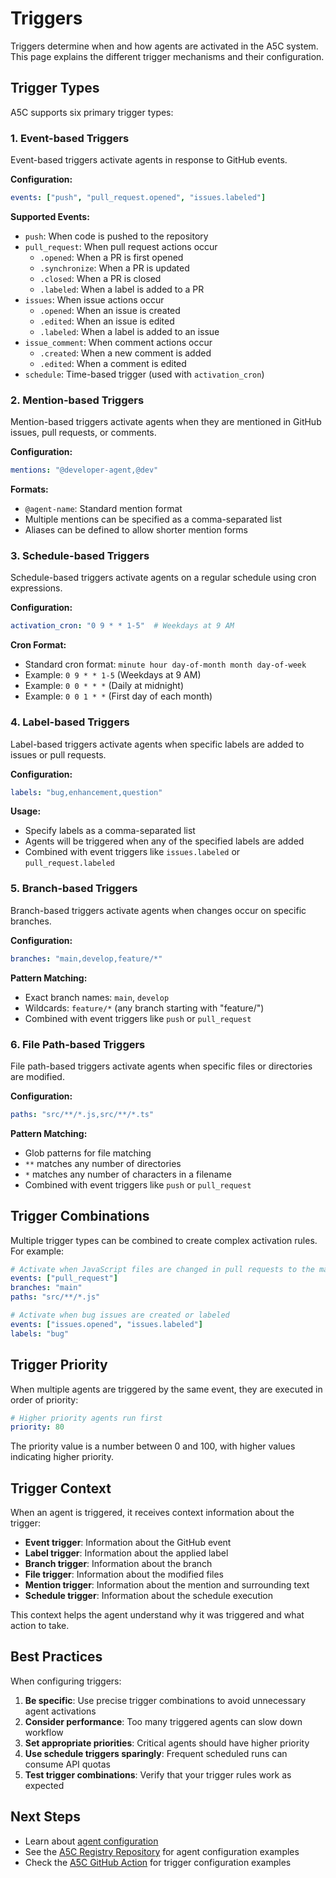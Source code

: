 # Triggers

Triggers determine when and how agents are activated in the A5C system. This page explains the different trigger mechanisms and their configuration.

## Trigger Types

A5C supports six primary trigger types:

### 1. Event-based Triggers

Event-based triggers activate agents in response to GitHub events.

**Configuration:**
```yaml
events: ["push", "pull_request.opened", "issues.labeled"]
```

**Supported Events:**
- `push`: When code is pushed to the repository
- `pull_request`: When pull request actions occur
  - `.opened`: When a PR is first opened
  - `.synchronize`: When a PR is updated
  - `.closed`: When a PR is closed
  - `.labeled`: When a label is added to a PR
- `issues`: When issue actions occur
  - `.opened`: When an issue is created
  - `.edited`: When an issue is edited
  - `.labeled`: When a label is added to an issue
- `issue_comment`: When comment actions occur
  - `.created`: When a new comment is added
  - `.edited`: When a comment is edited
- `schedule`: Time-based trigger (used with `activation_cron`)

### 2. Mention-based Triggers

Mention-based triggers activate agents when they are mentioned in GitHub issues, pull requests, or comments.

**Configuration:**
```yaml
mentions: "@developer-agent,@dev"
```

**Formats:**
- `@agent-name`: Standard mention format
- Multiple mentions can be specified as a comma-separated list
- Aliases can be defined to allow shorter mention forms

### 3. Schedule-based Triggers

Schedule-based triggers activate agents on a regular schedule using cron expressions.

**Configuration:**
```yaml
activation_cron: "0 9 * * 1-5"  # Weekdays at 9 AM
```

**Cron Format:**
- Standard cron format: `minute hour day-of-month month day-of-week`
- Example: `0 9 * * 1-5` (Weekdays at 9 AM)
- Example: `0 0 * * *` (Daily at midnight)
- Example: `0 0 1 * *` (First day of each month)

### 4. Label-based Triggers

Label-based triggers activate agents when specific labels are added to issues or pull requests.

**Configuration:**
```yaml
labels: "bug,enhancement,question"
```

**Usage:**
- Specify labels as a comma-separated list
- Agents will be triggered when any of the specified labels are added
- Combined with event triggers like `issues.labeled` or `pull_request.labeled`

### 5. Branch-based Triggers

Branch-based triggers activate agents when changes occur on specific branches.

**Configuration:**
```yaml
branches: "main,develop,feature/*"
```

**Pattern Matching:**
- Exact branch names: `main`, `develop`
- Wildcards: `feature/*` (any branch starting with "feature/")
- Combined with event triggers like `push` or `pull_request`

### 6. File Path-based Triggers

File path-based triggers activate agents when specific files or directories are modified.

**Configuration:**
```yaml
paths: "src/**/*.js,src/**/*.ts"
```

**Pattern Matching:**
- Glob patterns for file matching
- `**` matches any number of directories
- `*` matches any number of characters in a filename
- Combined with event triggers like `push` or `pull_request`

## Trigger Combinations

Multiple trigger types can be combined to create complex activation rules. For example:

```yaml
# Activate when JavaScript files are changed in pull requests to the main branch
events: ["pull_request"]
branches: "main"
paths: "src/**/*.js"
```

```yaml
# Activate when bug issues are created or labeled
events: ["issues.opened", "issues.labeled"]
labels: "bug"
```

## Trigger Priority

When multiple agents are triggered by the same event, they are executed in order of priority:

```yaml
# Higher priority agents run first
priority: 80
```

The priority value is a number between 0 and 100, with higher values indicating higher priority.

## Trigger Context

When an agent is triggered, it receives context information about the trigger:

- **Event trigger**: Information about the GitHub event
- **Label trigger**: Information about the applied label
- **Branch trigger**: Information about the branch
- **File trigger**: Information about the modified files
- **Mention trigger**: Information about the mention and surrounding text
- **Schedule trigger**: Information about the schedule execution

This context helps the agent understand why it was triggered and what action to take.

## Best Practices

When configuring triggers:

1. **Be specific**: Use precise trigger combinations to avoid unnecessary agent activations
2. **Consider performance**: Too many triggered agents can slow down workflow
3. **Set appropriate priorities**: Critical agents should have higher priority
4. **Use schedule triggers sparingly**: Frequent scheduled runs can consume API quotas
5. **Test trigger combinations**: Verify that your trigger rules work as expected

## Next Steps

- Learn about [agent configuration](configuration.md)
- See the [A5C Registry Repository](https://github.com/a5c-ai/registry) for agent configuration examples
- Check the [A5C GitHub Action](https://github.com/a5c-ai/action) for trigger configuration examples